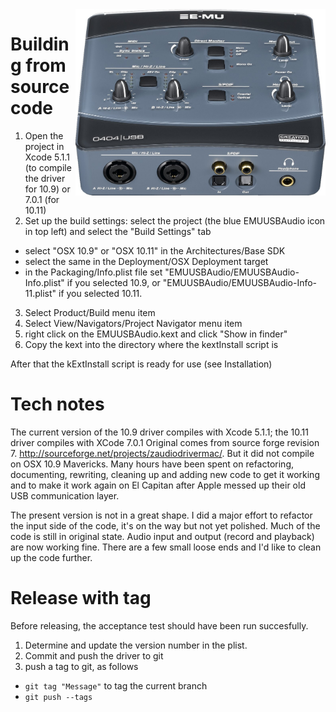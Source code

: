 <img align="right" width="400" src="E-MU_0404_USB.jpg"/>

Building from source code
===================

1. Open the project in Xcode 5.1.1 (to compile the driver for 10.9) or 7.0.1 (for 10.11)
2. Set up the build settings: select the project (the blue EMUUSBAudio icon in top left) and select the "Build Settings" tab
 * select "OSX 10.9" or "OSX 10.11" in the Architectures/Base SDK
 * select the same in the Deployment/OSX Deployment target
 * in the Packaging/Info.plist file set "EMUUSBAudio/EMUUSBAudio-Info.plist" if you selected 10.9, or "EMUUSBAudio/EMUUSBAudio-Info-11.plist" if you selected 10.11.
3. Select Product/Build menu item
4. Select View/Navigators/Project Navigator menu item
5. right click on the  EMUUSBAudio.kext and click "Show in finder"
6. Copy the kext into the directory where the kextInstall script is

After that the kExtInstall script is ready for use (see Installation)



Tech notes
==========
The current version of the 10.9 driver compiles with Xcode 5.1.1; the 10.11 driver compiles with XCode 7.0.1
Original comes from source forge revision 7. http://sourceforge.net/projects/zaudiodrivermac/.
But it did not compile on OSX 10.9 Mavericks. Many hours have been spent on refactoring, documenting, rewriting, cleaning up and adding new code to get it working and to make it work again on El Capitan after Apple messed up their old USB communication layer.

The present version is not in a great shape. I did a major effort to refactor the input side of the code,
it's on the way but not yet polished. Much of the code is still in original state. 
Audio input and output (record and playback) are now working fine.
There are a few small loose ends and I'd like to clean up the code further.




Release with tag
================
Before releasing, the acceptance test should have been run succesfully.

1. Determine and update the version number in the plist.
2. Commit and push the driver to git
3. push a tag to git, as follows 
 * ```git tag "Message"``` to tag the current branch
 * ```git push --tags```
